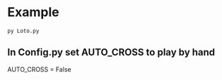 # Example

<pre><code>py Loto.py </code></pre>


## In Config.py set AUTO_CROSS to play by hand
AUTO_CROSS = False